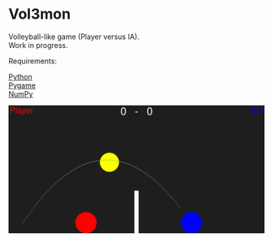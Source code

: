 # Vol3mon

Volleyball-like game (Player versus IA).\
Work in progress.

Requirements:

[Python](https://www.python.org/)\
[Pygame](https://www.pygame.org/news)\
[NumPy](https://numpy.org/)


![Vol3mon](screenshots/gameplay.png)
